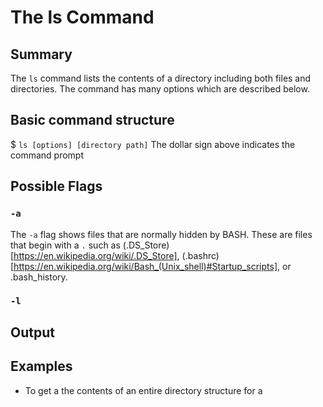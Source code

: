 # The ls Command

## Summary 
The `ls` command lists the contents of a directory including both files and directories. The command has many options which are described below. 

## Basic command structure
$ `ls [options] [directory path]`
The dollar sign above indicates the command prompt

## Possible Flags

### `-a`
The `-a` flag shows files that are normally hidden by BASH. These are files that begin with a `.` such as (.DS_Store)[https://en.wikipedia.org/wiki/.DS_Store], (.bashrc)[https://en.wikipedia.org/wiki/Bash_(Unix_shell)#Startup_scripts], or .bash_history.

### `-l`

## Output

## Examples 
* To get a the contents of an entire directory structure for a  
